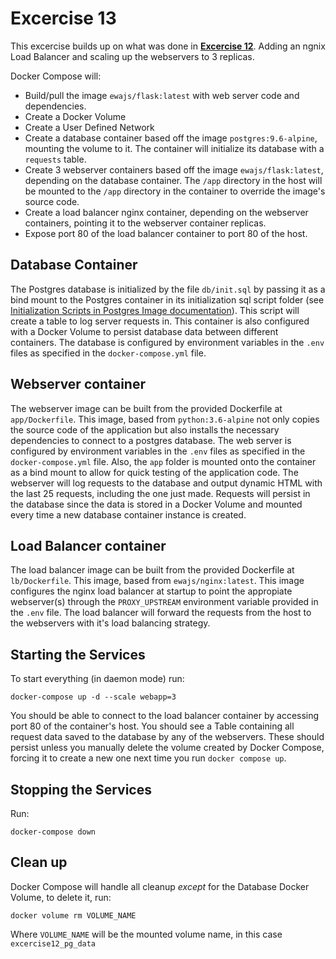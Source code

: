 # Excercise 13

This excercise builds up on what was done in [**Excercise 12**](https://github.com/ewajs/learn-docker-online/tree/master/Excercise12). Adding an ngnix Load Balancer and scaling up the webservers to 3 replicas.

Docker Compose will:

- Build/pull the image `ewajs/flask:latest` with web server code and dependencies.
- Create a Docker Volume
- Create a User Defined Network
- Create a database container based off the image `postgres:9.6-alpine`, mounting the volume to it. The container will initialize its database with a `requests` table.
- Create 3 webserver containers based off the image `ewajs/flask:latest`, depending on the database container. The `/app` directory in the host will be mounted to the `/app` directory in the container to override the image's source code.
- Create a load balancer nginx container, depending on the webserver containers, pointing it to the webserver container replicas.
- Expose port 80 of the load balancer container to port 80 of the host.

## Database Container

The Postgres database is initialized by the file `db/init.sql` by passing it as a bind mount to the Postgres container in its initialization sql script folder (see [Initialization Scripts in Postgres Image documentation](https://hub.docker.com/_/postgres)). This script will create a table to log server requests in. This container is also configured with a Docker Volume to persist database data between different containers. The database is configured by environment variables in the `.env` files as specified in the `docker-compose.yml` file.

## Webserver container

The webserver image can be built from the provided Dockerfile at `app/Dockerfile`. This image, based from `python:3.6-alpine` not only copies the source code of the application but also installs the necessary dependencies to connect to a postgres database. The web server is configured by environment variables in the `.env` files as specified in the `docker-compose.yml` file. Also, the `app` folder is mounted onto the container as a bind mount to allow for quick testing of the application code.
The webserver will log requests to the database and output dynamic HTML with the last 25 requests, including the one just made. Requests will persist in the database since the data is stored in a Docker Volume and mounted every time a new database container instance is created.

## Load Balancer container

The load balancer image can be built from the provided Dockerfile at `lb/Dockerfile`. This image, based from `ewajs/nginx:latest`. This image configures the nginx load balancer at startup to point the appropiate webserver(s) through the `PROXY_UPSTREAM` environment variable provided in the `.env` file. The load balancer will forward the requests from the host to the webservers with it's load balancing strategy.

## Starting the Services

To start everything (in daemon mode) run:

```
docker-compose up -d --scale webapp=3
```

You should be able to connect to the load balancer container by accessing port 80 of the container's host. You should see a Table containing all request data saved to the database by any of the webservers. These should persist unless you manually delete the volume created by Docker Compose, forcing it to create a new one next time you run `docker compose up`.

## Stopping the Services

Run:

```
docker-compose down
```

## Clean up

Docker Compose will handle all cleanup _except_ for the Database Docker Volume, to delete it, run:

```
docker volume rm VOLUME_NAME
```

Where `VOLUME_NAME` will be the mounted volume name, in this case `excercise12_pg_data`
